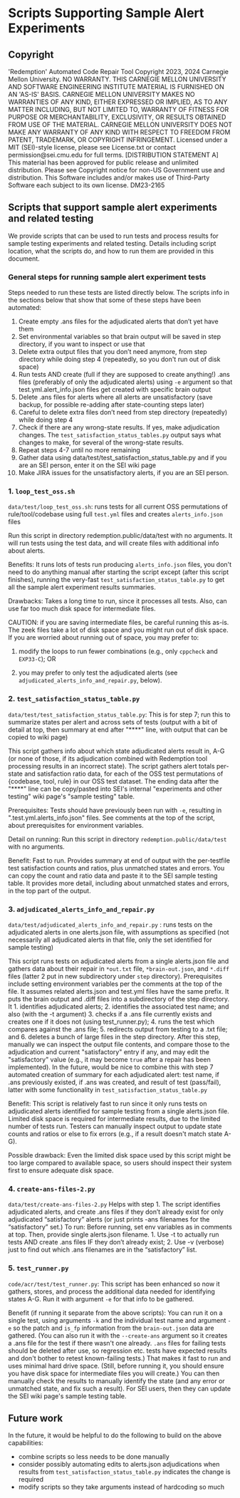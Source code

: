 # Scripts Supporting Sample Alert Experiments
## Copyright

<legal>
'Redemption' Automated Code Repair Tool
Copyright 2023, 2024 Carnegie Mellon University.
NO WARRANTY. THIS CARNEGIE MELLON UNIVERSITY AND SOFTWARE ENGINEERING
INSTITUTE MATERIAL IS FURNISHED ON AN 'AS-IS' BASIS. CARNEGIE MELLON
UNIVERSITY MAKES NO WARRANTIES OF ANY KIND, EITHER EXPRESSED OR IMPLIED,
AS TO ANY MATTER INCLUDING, BUT NOT LIMITED TO, WARRANTY OF FITNESS FOR
PURPOSE OR MERCHANTABILITY, EXCLUSIVITY, OR RESULTS OBTAINED FROM USE OF
THE MATERIAL. CARNEGIE MELLON UNIVERSITY DOES NOT MAKE ANY WARRANTY OF ANY
KIND WITH RESPECT TO FREEDOM FROM PATENT, TRADEMARK, OR COPYRIGHT
INFRINGEMENT.
Licensed under a MIT (SEI)-style license, please see License.txt or
contact permission@sei.cmu.edu for full terms.
[DISTRIBUTION STATEMENT A] This material has been approved for public
release and unlimited distribution.  Please see Copyright notice for
non-US Government use and distribution.
This Software includes and/or makes use of Third-Party Software each
subject to its own license.
DM23-2165
</legal>

## Scripts that support sample alert experiments and related testing

We provide scripts that can be used to run tests and process results for sample testing experiments and related testing.
Details including script location, what the scripts do, and how to run them are provided
in this document.

### General steps for running sample alert experiment tests

Steps needed to run these tests are listed directly below. The scripts info in the sections below that show that some of these steps have been automated:

1.	Create empty .ans files for the adjudicated alerts that don’t yet have them
2.	Set environmental variables so that brain output will be saved in step directory, if you want to inspect or use that
3.	Delete extra output files that you don’t need anymore, from step directory while doing step 4 (repeatedly, so you don't run out of disk space)
4.	Run tests AND create (full if they are supposed to create anything!) .ans files (preferably of only the adjudicated alerts) using `-e` argument so that test.yml.alert_info.json files get created with specific brain output 
5.	Delete .ans files for alerts where all alerts are unsatisfactory (save backup, for possible re-adding after state-counting steps later)
6.	Careful to delete extra files don’t need from step directory (repeatedly) while doing step 4 
7.	Check if there are any wrong-state results. If yes, make adjudication changes. The `test_satisfaction_status_tables.py` output says what changes to make, for several of the wrong-state results.
8.	Repeat steps 4-7 until no more remaining
9.	Gather data using data/test/test_satisfaction_status_table.py  and if you are an SEI person, enter it on the SEI wiki page 
10.	Make JIRA issues for the unsatisfactory alerts, if you are an SEI person.




### 1. `loop_test_oss.sh`

`data/test/loop_test_oss.sh`: runs tests for all current OSS permutations of rule/tool/codebase using full `test.yml` files and creates `alerts_info.json` files

Run this script in directory redemption.public/data/test
with no arguments. It will run tests using the test data, and will 
create files with additional info about alerts.

Benefits: It runs lots of tests run producing `alerts_info.json` files, you don't need to do anything manual after starting the script except (after this script finishes), running the very-fast `test_satisfaction_status_table.py` to get all the sample alert experiment results summaries.

Drawbacks: Takes a long time to run, since it processes all tests. Also, can use far too much disk space for intermediate files.

CAUTION: if you are saving intermediate files, be careful running this as-is. The zeek files
take a lot of disk space and you might run out of disk space. 
If you are worried about running out of space, you may prefer to:

1. modify the loops to run fewer combinations (e.g., only `cppcheck` and `EXP33-C`); OR

2. you may prefer to only test the adjudicated alerts (see `adjudicated_alerts_info_and_repair.py`, below).

### 2. `test_satisfaction_status_table.py`

`data/test/test_satisfaction_status_table.py`: This is for step 7; run this to summarize states per alert and across sets of tests (output with a bit of detail at top, then summary at end after "****" line, with output that can be copied to wiki page)

This script gathers info about which state adjudicated alerts result in, A-G (or none of those, if its adjudication
combined with Redemption tool processing results in an incorrect state).
The script gathers alert totals per-state and satisfaction ratio data, for each of the
OSS test permutations of {codebase, tool, rule} in our OSS test dataset.
The ending data after the "****" line can be copy/pasted into SEI's internal "experiments and other testing"
wiki page's "sample testing" table.

Prerequisites: Tests should have previously been run with `-e`, resulting in ".test.yml.alerts_info.json" files. See comments at the top of the script, about prerequisites for environment variables.

Detail on running: Run this script in directory `redemption.public/data/test` with no arguments.

Benefit: Fast to run. Provides summary at end of output with the per-testfile test satisfaction counts and ratios, plus unmatched states and errors. You can copy the count and ratio data and paste it to the SEI sample testing table. It provides more detail, including about unmatched states and errors, in the top part of the output.


### 3. `adjudicated_alerts_info_and_repair.py`

`data/test/adjudicated_alerts_info_and_repair.py` : runs tests on the adjudicated alerts in one alerts.json file, with assumptions as specified (not necessarily all adjudicated alerts in that file, only the set identified for sample testing)

This script runs tests on adjudicated alerts from a single alerts.json file and gathers data about their repair in `*out.txt` file, `*brain-out.json`, and `*.diff` files (latter 2 put in new subdirectory under `step` directory). Prerequisites include setting environment variables per the comments at the top of the file. It assumes related alerts.json and test.yml files have the same prefix. It puts the brain output and .diff files into a subdirectory of the step directory. It 1. identifies adjudicated alerts; 2. identifies the associated test name; and also (with the -t argument) 3. checks if a .ans file currently exists and creates one if it does not (using test_runner.py); 4. runs the test which compares against the .ans file; 5. redirects output from testing to a .txt file; and 6. deletes a bunch of large files in the step directory.  After this step, manually we can inspect the output file contents, and compare those to the adjudication and current "satisfactory" entry if any, and may edit the "satisfactory" value (e.g., it may become `true` after a repair has been implemented). In the future, would be nice to combine this with step 7 automated creation of summary for each adjudicated alert: test name, if .ans previously existed, if .ans was created, and result of test (pass/fail), latter with some functionality in `test_satisfaction_status_table.py`

Benefit: This script is relatively fast to run since it only runs tests on adjudicated alerts identified for sample testing from a single alerts.json file. Limited disk space is required for intermediate results, due to the limited number of tests run. Testers can manually inspect output to update state counts and ratios or else to fix errors (e.g., if a result doesn't match state A-G).

Possible drawback: Even the limited disk space used by this script might be too large compared to available space, so users should inspect their system first to ensure adequate disk space.

### 4. `create-ans-files-2.py`

`data/test/create-ans-files-2.py` Helps with step 1. The script identifies adjudicated alerts, and create .ans files if they don’t already exist for only adjudicated “satisfactory” alerts (or just prints -ans filenames for the “satisfactory” set.) To run: Before running, set env variables as in comments at top. Then, provide single alerts.json filename. 1. Use -t to actually run tests AND create .ans files IF they don’t already exist; 2. Use -v (verbose) just to find out which .ans filenames are in the “satisfactory” list.


### 5. `test_runner.py`

`code/acr/test/test_runner.py`: This script has been enhanced so now it gathers, stores, and process the additional data needed for identifying states A-G. Run it with argument `-e` for that info to be gathered.

Benefit (if running it separate from the above scripts): You can run it on a single test, using arguments `-k` and the individual test name and argument `-e` so the patch and `is_fp` information from the `brain-out.json` data are gathered. (You can also run it with the `--create-ans` argument so it creates a .ans file for the test if there wasn't one already. `.ans` files for failing tests should be deleted after use, so regression etc. tests have expected results and don't bother to retest known-failing tests.) That makes it fast to run and uses minimal hard drive space. (Still, before running it, you should ensure you have disk space for intermediate files you will create.) You can then manually check the results to manually identify the state (and any error or unmatched state, and fix such a result). For SEI users, then they  can update the SEI wiki page's sample testing table.

## Future work

In the future, it would be helpful to do the following to build on the above capabilities:

* combine scripts so less needs to be done manually
* consider possibly automating edits to alerts.json adjudications when results from `test_satisfaction_status_table.py` indicates the change is required
* modify scripts so they take arguments instead of hardcoding so much